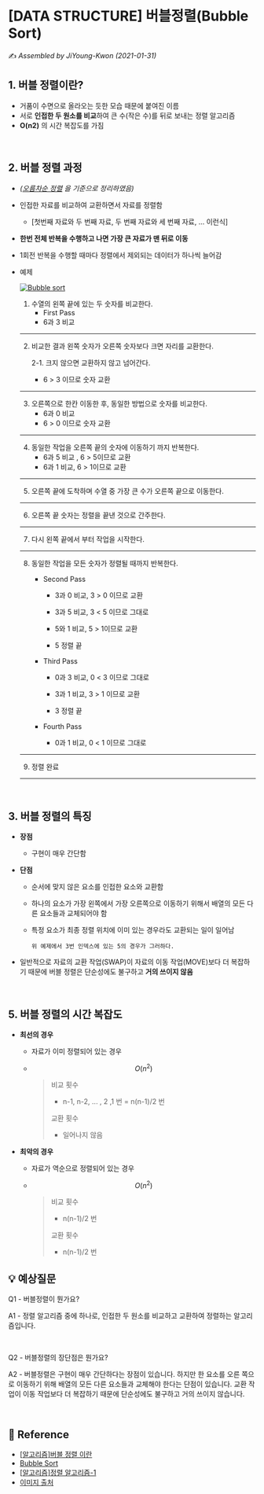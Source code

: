 # [DATA STRUCTURE] 버블정렬(Bubble Sort)

:writing_hand: *Assembled by JiYoung-Kwon (2021-01-31)* 



## 1. 버블 정렬이란?

- 거품이 수면으로 올라오는 듯한 모습 때문에 붙여진 이름
- 서로 **인접한 두 원소를 비교**하여 큰 수(작은 수)를 뒤로 보내는 정렬 알고리즘
- **O(n2)** 의 시간 복잡도를 가짐

<br/>

## 2. 버블 정렬 과정

* *(<u>오름차순 정렬</u> 을 기준으로 정리하였음)*

* 인접한 자료를 비교하여 교환하면서 자료를 정렬함

  * [첫번째 자료와 두 번째 자료, 두 번째 자료와 세 번째 자료, ... 이런식]

* **한번 전체 반복을 수행하고 나면 가장 큰 자료가 맨 뒤로 이동**

* 1회전 반복을 수행할 때마다 정렬에서 제외되는 데이터가 하나씩 늘어감

* 예제

  [![Bubble sort](https://camo.githubusercontent.com/3cd9d9be73cbb8c0215e3a74402998321a7556b95f36465253ba923c33feaeab/68747470733a2f2f7777772e70726f6772616d6d696e6773696d706c69666965642e636f6d2f696d616765732f632f627562626c652d736f72742e676966)](https://camo.githubusercontent.com/3cd9d9be73cbb8c0215e3a74402998321a7556b95f36465253ba923c33feaeab/68747470733a2f2f7777772e70726f6772616d6d696e6773696d706c69666965642e636f6d2f696d616765732f632f627562626c652d736f72742e676966)

  1. 수열의 왼쪽 끝에 있는 두 숫자를 비교한다.
     - First Pass
     - 6과 3 비교

  ------

  2. 비교한 결과 왼쪽 숫자가 오른쪽 숫자보다 크면 자리를 교환한다.

     2-1. 크지 않으면 교환하지 않고 넘어간다.

     * 6 > 3 이므로 숫자 교환

  ------

  3. 오른쪽으로 한칸 이동한 후, 동일한 방법으로 숫자를 비교한다.
     * 6과 0 비교
     * 6 > 0 이므로 숫자 교환

  ------

  4. 동일한 작업을 오른쪽 끝의 숫자에 이동하기 까지 반복한다.
     * 6과 5 비교 , 6 > 5이므로 교환
     * 6과 1 비교, 6 > 1이므로 교환

  ------

  5. 오른쪽 끝에 도착하며 수열 중 가장 큰 수가 오른쪽 끝으로 이동한다.

  ------

  6. 오른쪽 끝 숫자는 정렬을 끝낸 것으로 간주한다.

  ------

  7. 다시 왼쪽 끝에서 부터 작업을 시작한다.

  ------

  8. 동일한 작업을 모든 숫자가 정렬될 때까지 반복한다.

     * Second Pass

       * 3과 0 비교, 3 > 0 이므로 교환

       * 3과 5 비교, 3 < 5 이므로 그대로

       * 5와 1 비교, 5 > 1이므로 교환

       * 5 정렬 끝

     * Third Pass
     
       * 0과 3 비교, 0 < 3 이므로 그대로
     
       * 3과 1 비교, 3 > 1 이므로 교환
       * 3 정렬 끝
     
     * Fourth Pass
     
       * 0과 1 비교, 0 < 1 이므로 그대로
     

  ***

  9. 정렬 완료

  ***

<br/>

## 3. 버블 정렬의 특징

* **장점**

  - 구현이 매우 간단함

* **단점**

  - 순서에 맞지 않은 요소를 인접한 요소와 교환함

  - 하나의 요소가 가장 왼쪽에서 가장 오른쪽으로 이동하기 위해서 배열의 모든 다른 요소들과 교체되어야 함

  - 특정 요소가 최종 정렬 위치에 이미 있는 경우라도 교환되는 일이 일어남

    ```
    위 예제에서 3번 인덱스에 있는 5의 경우가 그러하다.
    ```

* 일반적으로 자료의 교환 작업(SWAP)이 자료의 이동 작업(MOVE)보다 더 복잡하기 때문에 버블 정렬은 단순성에도 불구하고 **거의 쓰이지 않음**

<br/>

## 5. 버블 정렬의 시간 복잡도

- **최선의 경우**

  - 자료가 이미 정렬되어 있는 경우

  - $$
    O(n^2)
    $$

    > 비교 횟수
    >
    > - n-1, n-2, ... , 2 ,1 번 = n(n-1)/2 번
    >
    > 교환 횟수
    >
    > - 일어나지 않음

- **최악의 경우**

  - 자료가 역순으로 정렬되어 있는 경우

  - $$
    O(n^2)
    $$

    > 비교 횟수
    >
    > - n(n-1)/2 번
    >
    > 교환 횟수
    >
    > - n(n-1)/2 번



## :bulb: 예상질문

Q1 - 버블정렬이 뭔가요?

A1 - 정렬 알고리즘 중에 하나로, 인접한 두 원소를 비교하고 교환하여 정렬하는 알고리즘입니다.

<br/>

Q2 - 버블정렬의 장단점은 뭔가요?

A2 - 버블정렬은 구현이 매우 간단하다는 장점이 있습니다. 하지만 한 요소를 오른 쪽으로 이동하기 위해 배열의 모든 다른 요소들과 교체해야 한다는 단점이 있습니다. 교환 작업이 이동 작업보다 더 복잡하기 때문에 단순성에도 불구하고 거의 쓰이지 않습니다.

<br/>

## :page_with_curl: Reference

- [[알고리즘\]버블 정렬 이란](https://gmlwjd9405.github.io/2018/05/06/algorithm-bubble-sort.html)
- [Bubble Sort](https://bowbowbow.tistory.com/10)
- [[알고리즘\]정렬 알고리즘-1](https://bowbowbow.tistory.com/10)
- [이미지 출처](https://www.programmingsimplified.com/c/source-code/c-program-bubble-sort)